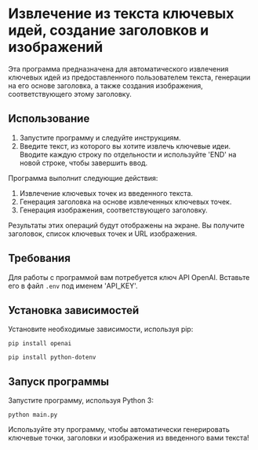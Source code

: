 # Извлечение из текста ключевых идей, создание заголовков и изображений

Эта программа предназначена для автоматического извлечения ключевых идей из предоставленного пользователем текста, генерации на его основе заголовка, а также создания изображения, соответствующего этому заголовку.

## Использование

1.  Запустите программу и следуйте инструкциям.
2.  Введите текст, из которого вы хотите извлечь ключевые идеи. Вводите каждую строку по отдельности и используйте 'END' на новой строке, чтобы завершить ввод.

Программа выполнит следующие действия:

1.  Извлечение ключевых точек из введенного текста.
2.  Генерация заголовка на основе извлеченных ключевых точек.
3.  Генерация изображения, соответствующего заголовку.

Результаты этих операций будут отображены на экране. Вы получите заголовок, список ключевых точек и URL изображения.

## Требования

Для работы с программой вам потребуется ключ API OpenAI. Вставьте его в файл `.env` под именем 'API_KEY'.

## Установка зависимостей

Установите необходимые зависимости, используя pip:


```pip install openai```

```pip install python-dotenv```

## Запуск программы

Запустите программу, используя Python 3:


```python main.py```

Используйте эту программу, чтобы автоматически генерировать ключевые точки, заголовки и изображения из введенного вами текста!
